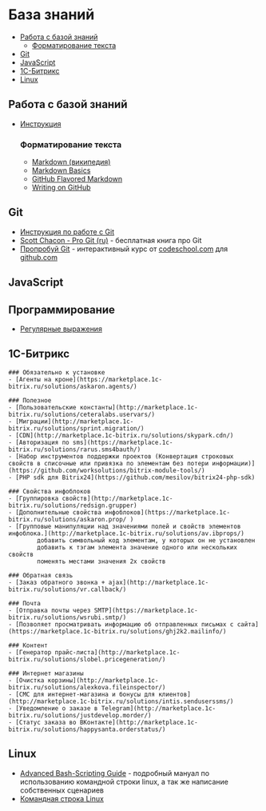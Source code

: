База знаний
===========

- [Работа с базой знаний](#user-content-Работа-с-базой-знаний)
	- [Форматирование текста](#user-content-Форматирование-текста)
- [Git](#git)
- [JavaScript](#javascript)
- [1С-Битрикс](#user-content-1С-Битрикс)
- [Linux](#linux)

## Работа с базой знаний

- [Инструкция](CONTRIBUTING.md)

	### Форматирование текста
	- [Markdown (википедия)](https://ru.wikipedia.org/wiki/Markdown)
	- [Markdown Basics](https://help.github.com/articles/markdown-basics/)
	- [GitHub Flavored Markdown](https://help.github.com/articles/github-flavored-markdown/)
	- [Writing on GitHub](https://help.github.com/articles/writing-on-github/)

## Git
- [Инструкция по работе с Git](articles/Git/Инструкция/README.md)
- [Scott Chacon - Pro Git (ru)](http://git-scm.com/book/ru) - бесплатная книга про Git
- [Пропробуй Git](https://try.github.io) - интерактивный курс от [codeschool.com](http://codeschool.com) для [github.com](http://github.com)

## JavaScript

## Программирование
- [Регулярные выражения](media/regexp.pdf)

## 1С-Битрикс

	### Обязательно к установке
	- [Агенты на кроне](https://marketplace.1c-bitrix.ru/solutions/askaron.agents/)
	
	### Полезное
	- [Пользовательские константы](http://marketplace.1c-bitrix.ru/solutions/ceteralabs.uservars/)
	- [Миграции](http://marketplace.1c-bitrix.ru/solutions/sprint.migration/)
	- [CDN](http://marketplace.1c-bitrix.ru/solutions/skypark.cdn/)
	- [Авторизация по sms](https://marketplace.1c-bitrix.ru/solutions/rarus.sms4bauth/)
	- [Набор инструментов поддержки проектов (Конвертация строковых свойств в списочные или привязка по элементам без потери информации)](https://github.com/worksolutions/bitrix-module-tools/)
	- [PHP sdk для Bitrix24](https://github.com/mesilov/bitrix24-php-sdk)
	
	### Свойства инфоблоков
	- [Группировка свойств](http://marketplace.1c-bitrix.ru/solutions/redsign.grupper)
	- [Дополнительные свойства инфоблоков](https://marketplace.1c-bitrix.ru/solutions/askaron.prop/ )
	- [Групповые манипуляции над значениями полей и свойств элементов инфоблока.](http://marketplace.1c-bitrix.ru/solutions/av.ibprops/)
			добавить символьный код элементам, у которых он не установлен 
			добавить к тэгам элемента значение одного или нескольких свойств 
			поменять местами значения 2х свойств  

	### Обратная связь
	- [Заказ обратного звонка + ajax](http://marketplace.1c-bitrix.ru/solutions/vr.callback/)

	### Почта
	- [Отправка почты через SMTP](https://marketplace.1c-bitrix.ru/solutions/wsrubi.smtp/)
	- [Позволяет просматривать информацию об отправленных письмах с сайта](https://marketplace.1c-bitrix.ru/solutions/ghj2k2.mailinfo/)

	### Контент
	- [Генератор прайс-листа](http://marketplace.1c-bitrix.ru/solutions/slobel.pricegeneration/)

	### Интернет магазины
	- [Очистка корзины](http://marketplace.1c-bitrix.ru/solutions/alexkova.fileinspector/)
	- [СМС для интернет-магазина и бонусы для клиентов](http://marketplace.1c-bitrix.ru/solutions/intis.senduserssms/)
	- [Уведомление о заказе в Telegram](http://marketplace.1c-bitrix.ru/solutions/justdevelop.morder/)
	- [Статус заказа во ВКонтакте](http://marketplace.1c-bitrix.ru/solutions/happysanta.orderstatus/)

## Linux
- [Advanced Bash-Scripting Guide](http://www.opennet.ru/docs/RUS/bash_scripting_guide/) - подробный мануал по использованию командной строки linux, а так же написание собственных сценариев
- [Командная строка Linux](articles/Linux/Shell/README.md)
